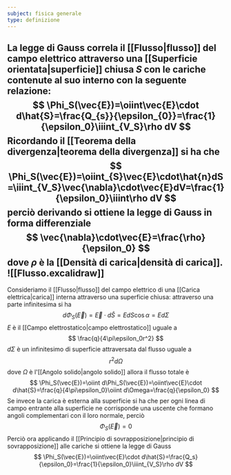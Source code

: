```yaml
---
subject: fisica generale
type: definizione
---
```

La legge di Gauss correla il [[Flusso|flusso]] del campo elettrico attraverso una [[Superficie orientata|superficie]] chiusa $S$ con le cariche contenute al suo interno con la seguente relazione:
$$
\Phi_S(\vec{E})=\oiint\vec{E}\cdot d\hat{S}=\frac{Q_{s}}{\epsilon_{0}}=\frac{1}{\epsilon_0}\iiint_{V_S}\rho dV
$$
Ricordando il [[Teorema della divergenza|teorema della divergenza]] si ha che
$$
\Phi_S(\vec{E})=\oiint_{S}\vec{E}\cdot\hat{n}dS=\iiint_{V_S}\vec{\nabla}\cdot\vec{E}dV=\frac{1}{\epsilon_0}\iiint\rho dV
$$
perciò derivando si ottiene la legge di Gauss in forma differenziale
$$
\vec{\nabla}\cdot\vec{E}=\frac{\rho}{\epsilon_0}
$$
dove $\rho$ è la [[Densità di carica|densità di carica]].
![[Flusso.excalidraw]]
---
Consideriamo il [[Flusso|flusso]] del campo elettrico di una [[Carica elettrica|carica]] interna attraverso una superficie chiusa:
attraverso una parte infinitesima si ha
$$
d\Phi_S(\vec{E})=\vec{E}\cdot d\hat{S}=EdS\cos\alpha=Ed\Sigma
$$
$E$ è il [[Campo elettrostatico|campo elettrostatico]] uguale a
$$
\frac{q}{4\pi\epsilon_0r^2}
$$
$d\Sigma$ è un infinitesimo di superficie attraversata dal flusso uguale a
$$
r^2d\Omega
$$
dove $\Omega$ è l'[[Angolo solido|angolo solido]]
allora il flusso totale è
$$
\Phi_S(\vec{E})=\oiint d\Phi_S(\vec{E})=\oiint\vec{E}\cdot d\hat{S}=\frac{q}{4\pi\epsilon_0}\oiint d\Omega=\frac{q}{\epsilon_0}
$$
Se invece la carica è esterna alla superficie si ha che per ogni linea di campo entrante alla superficie ne corrisponde una uscente che formano angoli complementari con il loro normale, perciò 
$$
\Phi_S(\vec{E})=0
$$
Perciò ora applicando il [[Principio di sovrapposizione|principio di sovrapposizione]] alle cariche si ottiene la legge di Gauss
$$
\Phi_S(\vec{E})=\oiint\vec{E}\cdot d\hat{S}=\frac{Q_s}{\epsilon_0}=\frac{1}{\epsilon_0}\iiint_{V_S}\rho dV
$$